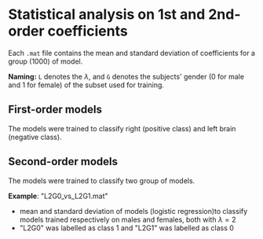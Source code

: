 # Statistical analysis on 1st and 2nd-order coefficients

Each `.mat` file contains the mean and standard deviation of coefficients for a group (1000) of model.

**Naming:** `L` denotes the $\lambda$, and `G` denotes the subjects' gender (0 for male and 1 for female) of the subset used for training.

## First-order models

The models were trained to classify right (positive class) and left brain (negative class).

## Second-order models

The models were trained to classify two group of models.

**Example**: "L2G0_vs_L2G1.mat"

- mean and standard deviation of models (logistic regression)to classify models trained respectively on males and females, both with $\lambda=2$
- "L2G0" was labelled as class 1 and "L2G1" was labelled as class 0
